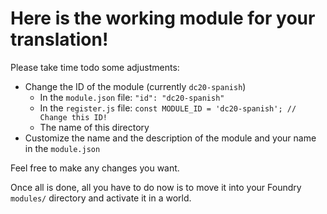 # Here is the working module for your translation!

Please take time todo some adjustments:

* Change the ID of the module (currently `dc20-spanish`)
    * In the `module.json` file: `"id": "dc20-spanish"`
    * In the `register.js` file: `const MODULE_ID = 'dc20-spanish'; // Change this ID!`
    * The name of this directory
* Customize the name and the description of the module and your name in the `module.json`

Feel free to make any changes you want.

Once all is done, all you have to do now is to move it into your Foundry `modules/` directory and activate it in a
world.
